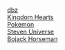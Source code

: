 



<a href="https://github.com/sissyphus/lights/issues/1">dbz</a> <br>
<a href="https://github.com/sissyphus/lights/issues/2">Kingdom Hearts</a> <br>
<a href="https://github.com/sissyphus/lights/issues/4">Pokemon</a> <br>
<a href="https://github.com/sissyphus/lights/issues/3">Steven Universe</a> <br>
<a href="https://github.com/sissyphus/lights/issues/5"> Bojack Horseman</a> <br>
